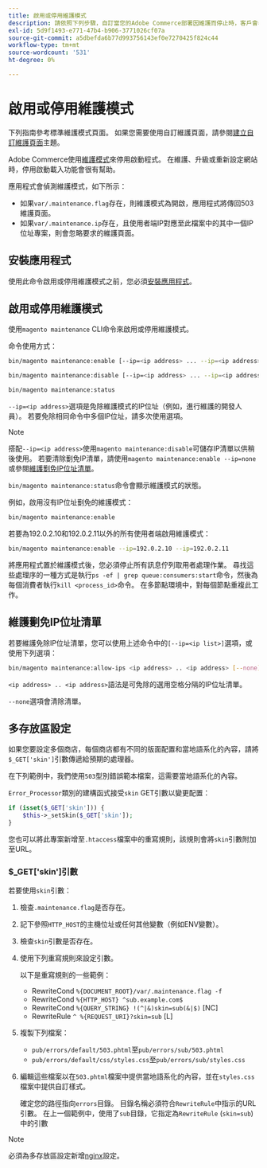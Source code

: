 ```yaml
---
title: 啟用或停用維護模式
description: 請依照下列步驟，自訂當您的Adobe Commerce部署因維護而停止時，客戶會看到的內容。
exl-id: 5d9f1493-e771-47b4-b906-3771026cf07a
source-git-commit: a5dbefda6b77d993756143ef0e7270425f824c44
workflow-type: tm+mt
source-wordcount: '531'
ht-degree: 0%

---
```


# 啟用或停用維護模式

下列指南參考標準維護模式頁面。 如果您需要使用自訂維護頁面，請參閱[建立自訂維護頁面](../../upgrade/troubleshooting/maintenance-mode-options.md)主題。

Adobe Commerce使用[維護模式](../../configuration/bootstrap/application-modes.md#maintenance-mode)來停用啟動程式。 在維護、升級或重新設定網站時，停用啟動載入功能會很有幫助。

應用程式會偵測維護模式，如下所示：

* 如果`var/.maintenance.flag`存在，則維護模式為開啟，應用程式將傳回503維護頁面。
* 如果`var/.maintenance.ip`存在，且使用者端IP對應至此檔案中的其中一個IP位址專案，則會忽略要求的維護頁面。

## 安裝應用程式

使用此命令啟用或停用維護模式之前，您必須[安裝應用程式](../advanced.md)。

## 啟用或停用維護模式

使用`magento maintenance` CLI命令來啟用或停用維護模式。

命令使用方式：

```bash
bin/magento maintenance:enable [--ip=<ip address> ... --ip=<ip address>] | [ip=none]
```

```bash
bin/magento maintenance:disable [--ip=<ip address> ... --ip=<ip address>] | [ip=none]
```

```bash
bin/magento maintenance:status
```

`--ip=<ip address>`選項是免除維護模式的IP位址（例如，進行維護的開發人員）。 若要免除相同命令中多個IP位址，請多次使用選項。

>[!NOTE]
>
>搭配`--ip=<ip address>`使用`magento maintenance:disable`可儲存IP清單以供稍後使用。 若要清除劐免IP清單，請使用`magento maintenance:enable --ip=none`或參閱[維護劐免IP位址清單](#maintain-the-list-of-exempt-ip-addresses)。

`bin/magento maintenance:status`命令會顯示維護模式的狀態。

例如，啟用沒有IP位址劐免的維護模式：

```bash
bin/magento maintenance:enable
```

若要為192.0.2.10和192.0.2.11以外的所有使用者端啟用維護模式：

```bash
bin/magento maintenance:enable --ip=192.0.2.10 --ip=192.0.2.11
```

將應用程式置於維護模式後，您必須停止所有訊息佇列取用者處理作業。
尋找這些處理序的一種方式是執行`ps -ef | grep queue:consumers:start`命令，然後為每個消費者執行`kill <process_id>`命令。 在多節點環境中，對每個節點重複此工作。

## 維護劐免IP位址清單

若要維護免除IP位址清單，您可以使用上述命令中的`[--ip=<ip list>]`選項，或使用下列選項：

```bash
bin/magento maintenance:allow-ips <ip address> .. <ip address> [--none]
```

`<ip address> .. <ip address>`語法是可免除的選用空格分隔的IP位址清單。

`--none`選項會清除清單。

## 多存放區設定

<!-- To set up multiple stores, each with a different layout and localized content, create a skin for each and put it into `pub/errors/{name}` where `{name}` is the store code. To distinguish between stores and websites with the same instance, use `pub/errors/{type}-{name}` where `{type}` is either `store` or `website` and matches the `MAGE_RUN_TYPE` in your server configuration. Another option is to pass the `$_GET['skin']` parameter to the intended processor. This method requires a specific configuration on your server. -->
<!-- Replace the line below with the commented text after https://github.com/magento/magento2/pull/35095 is merged. -->

如果您要設定多個商店，每個商店都有不同的版面配置和當地語系化的內容，請將`$_GET['skin']`引數傳遞給預期的處理器。

在下列範例中，我們使用`503`型別錯誤範本檔案，這需要當地語系化的內容。

`Error_Processor`類別的建構函式接受`skin` GET引數以變更配置：

```php
if (isset($_GET['skin'])) {
    $this->_setSkin($_GET['skin']);
}
```

您也可以將此專案新增至`.htaccess`檔案中的重寫規則，該規則會將`skin`引數附加至URL。

### $_GET[&#39;skin&#39;]引數

若要使用`skin`引數：

1. 檢查`.maintenance.flag`是否存在。
1. 記下參照`HTTP_HOST`的主機位址或任何其他變數（例如ENV變數）。
1. 檢查`skin`引數是否存在。
1. 使用下列重寫規則來設定引數。

   以下是重寫規則的一些範例：

   * RewriteCond `%{DOCUMENT_ROOT}/var/.maintenance.flag -f`
   * RewriteCond `%{HTTP_HOST} ^sub.example.com$`
   * RewriteCond `%{QUERY_STRING} !(^|&)skin=sub(&|$)` [NC]
   * RewriteRule `^ %{REQUEST_URI}?skin=sub` [L]

1. 複製下列檔案：

   * `pub/errors/default/503.phtml`至`pub/errors/sub/503.phtml`
   * `pub/errors/default/css/styles.css`至`pub/errors/sub/styles.css`

1. 編輯這些檔案以在`503.phtml`檔案中提供當地語系化的內容，並在`styles.css`檔案中提供自訂樣式。

   確定您的路徑指向`errors`目錄。 目錄名稱必須符合`RewriteRule`中指示的URL引數。 在上一個範例中，使用了`sub`目錄，它指定為`RewriteRule` (`skin=sub`)中的引數

>[!NOTE]
>
>必須為多存放區設定新增[nginx](../../configuration/multi-sites/ms-nginx.md)設定。
